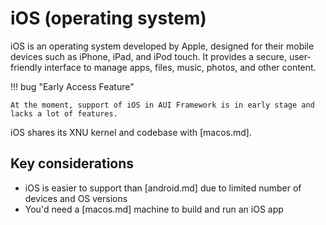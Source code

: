 # iOS (operating system)

iOS is an operating system developed by Apple, designed for their mobile devices such as iPhone, iPad, and iPod touch.
It provides a secure, user-friendly interface to manage apps, files, music, photos, and other content.


!!! bug "Early Access Feature"

    At the moment, support of iOS in AUI Framework is in early stage and lacks a lot of features.

iOS shares its XNU kernel and codebase with [macos.md].

## Key considerations

- iOS is easier to support than [android.md] due to limited number of devices and OS versions
- You'd need a [macos.md] machine to build and run an iOS app
